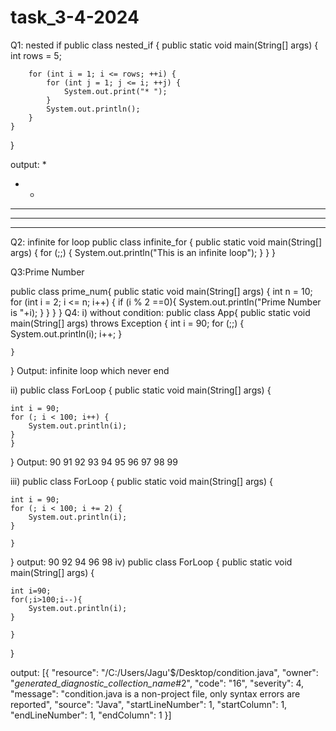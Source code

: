 # task_3-4-2024
Q1: nested if
public class nested_if {
    public static void main(String[] args) {
        int rows = 5;

        for (int i = 1; i <= rows; ++i) {
            for (int j = 1; j <= i; ++j) {
                System.out.print("* ");
            }
            System.out.println();
        }
    }
}

output:
*
* *
* * *
* * * *
* * * * * 

Q2: infinite for loop
public class infinite_for {
    public static void main(String[] args) {
        for (;;) {
            System.out.println("This is an infinite loop");
        }
    }
}

Q3:Prime Number 

public class prime_num{
    public static void main(String[] args) {
        int n = 10;
        for (int i = 2; i <= n; i++) {
            if (i % 2 ==0){
                System.out.println("Prime Number is "+i);
            }
    }
}
}
Q4:
i)
without condition:
public class App{
    public static void main(String[] args) throws Exception {
        int i = 90;
        for (;;) {
            System.out.println(i);
            i++;
        }
        
    }
}
Output:
infinite loop which never end

ii)
public class ForLoop {
    public static void main(String[] args) {
   
    int i = 90;
    for (; i < 100; i++) {
        System.out.println(i);
    }
    }
}
Output:
90
91
92
93
94
95
96
97
98
99

iii)
public class ForLoop {
    public static void main(String[] args) {
  

    int i = 90;
	for (; i < 100; i += 2) {
	    System.out.println(i);
	}

    }
}
output:
90
92
94
96
98
iv)
public class ForLoop {
    public static void main(String[] args) {
   
	int i=90;
	for(;i>100;i--){
	    System.out.println(i);
	}

    }
}

output:
[{
	"resource": "/C:/Users/Jagu'$/Desktop/condition.java",
	"owner": "_generated_diagnostic_collection_name_#2",
	"code": "16",
	"severity": 4,
	"message": "condition.java is a non-project file, only syntax errors are reported",
	"source": "Java",
	"startLineNumber": 1,
	"startColumn": 1,
	"endLineNumber": 1,
	"endColumn": 1
}]
